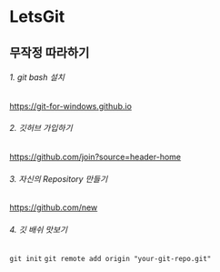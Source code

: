 # LetsGit
## 무작정 따라하기
###### 1. git bash 설치
https://git-for-windows.github.io
###### 2. 깃허브 가입하기
https://github.com/join?source=header-home
###### 3. 자신의 Repository 만들기
https://github.com/new
###### 4. 깃 배쉬 맛보기
```git init```
```git remote add origin "your-git-repo.git"```

